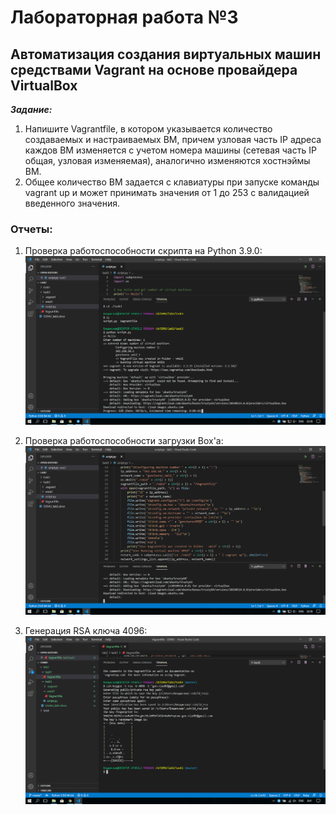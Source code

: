 # Лабораторная работа №3

## Автоматизация создания виртуальных машин средствами Vagrant на основе провайдера VirtualBox
***Задание:***
1.	Напишите Vagrantfile, в котором указывается количество создаваемых и настраиваемых ВМ, причем узловая часть IP адреса каждов ВМ изменяется с учетом номера машины (сетевая часть IP общая, узловая изменяемая), аналогично изменяются хостнэймы ВМ.
2.	Общее количество ВМ задается с клавиатуры при запуске команды vagrant up и может принимать значения от 1 до 253 с валидацией введенного значения.

### Отчеты:
1.  Проверка работоспособности скрипта на Python 3.9.0:
    ![Проверка работоспособности скрипта](./report/Run_script.PNG)

2.  Проверка работоспособности загрузки Box'a:
    ![Проверка работоспособности загрузки Box'a](./report/Loading_Box.PNG)

3.  Генерация RSA ключа 4096:
    ![Генерация RSA ключа 4096](./report/RSA_keygen.PNG)
